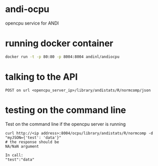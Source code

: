 # andi-ocpu
opencpu service for ANDI

# running docker container
```sh
docker run -t -p 80:80 -p 8004:8004 andinl/andiocpu
```

# talking to the API
```
POST on url <opencpu_server_ip>/library/andistats/R/normcomp/json
```

# testing on the command line
Test on the command line if the opencpu server is running
```
curl http://<ip address>:8004/ocpu/library/andistats/R/normcomp -d "myJSON={'test': 'data'}"
# the response should be
NA/NaN argument

In call:
"test":"data"
```
